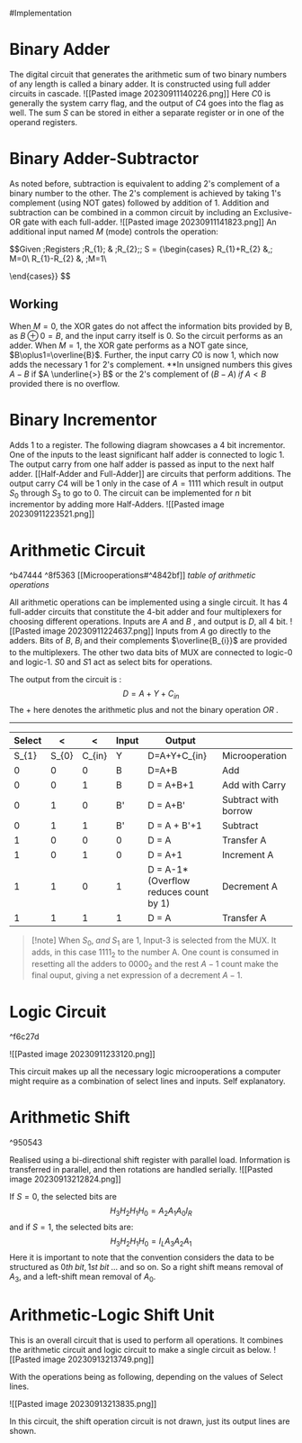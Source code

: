 #Implementation
# Binary Adder
The digital circuit that generates the arithmetic sum of two binary numbers of any length is called a binary adder. It is constructed using full adder circuits in cascade.
![[Pasted image 20230911140226.png]]
Here $C0$ is generally the system carry flag, and the output of $C4$ goes into the flag as well. The sum $S$ can be stored in either a separate register or in one of the operand registers.

# Binary Adder-Subtractor
As noted before, subtraction is equivalent to adding 2's complement of a binary number to the other. The 2's complement is achieved by taking 1's complement (using NOT gates) followed by addition of 1. 
Addition and subtraction can be combined in a common circuit by including an Exclusive-OR gate with each full-adder. 
![[Pasted image 20230911141823.png]]
An additional input named $M$ (mode) controls the operation: 

$$Given \;Registers \;R_{1}\; \& \;R_{2}\;\; S = {\begin{cases}
R_{1}+R_{2} &,\; M=0\\
R_{1}-R_{2} &, \;M=1\\

\end{cases}}
$$
## Working

When $M=0$, the XOR gates do not affect the information bits provided by B, as $B\; \oplus \; 0 = B$, and the input carry itself is 0. So the circuit performs as an adder. 
When $M=1$, the XOR gate performs as a NOT gate since, $B\oplus1=\overline{B}$. Further, the input carry $C0$ is now 1, which now adds the necessary 1 for 2's complement.
**In unsigned numbers this gives $A-B$ if $A \underline{>} B$  or the 2's complement of $(B-A)\; if\;A<B$ provided there is no overflow.

# Binary Incrementor
Adds 1 to a register. The following diagram showcases a 4 bit incrementor. One of the inputs to the least significant half adder is connected to logic 1. The output carry from one half adder is passed as input to the next half adder. [[Half-Adder and Full-Adder]] are circuits that perform additions. 
The output carry $C4$ will be 1 only in the case of $A = 1111$ which result in output $S_{0}$ through $S_{3}$ to go to 0. The circuit can be implemented for $n$ bit incrementor by adding more Half-Adders.
![[Pasted image 20230911223521.png]]


# Arithmetic Circuit

^b47444
^8f5363
[[Microoperations#^4842bf]] *table of arithmetic operations*

All arithmetic operations can be implemented using a single circuit. It has 4 full-adder circuits that constitute the 4-bit adder and four multiplexers for choosing different operations. Inputs are $A$ and $B$ , and output is $D$, all 4 bit.
![[Pasted image 20230911224637.png]]
Inputs from $A$ go directly to the adders. Bits of $B$, $B_{i}$ and their complements $\overline{B_{i}}$ are provided to the multiplexers. The other two data bits of MUX are connected to logic-0 and logic-1. $S0$ and $S1$ act as select bits for operations. 

The output from the circuit is : $$ D = A+Y+C_{in}$$
The $+$ here denotes the arithmetic plus and not the binary operation $OR$ . 

---

| Select | <     | <      | Input     | Output                                |                   |
| ------ | ----- | ------ | --------- | ------------------------------------- | -------------------- |
| S_{1}  | S_{0} | C_{in} |  Y |  D=A+Y+C_{in}                  |    Microoperation       |
| 0      | 0     | 0      | B         | D=A+B                                 | Add                  |
| 0      | 0     | 1      | B         | D = A+B+1                             | Add with Carry       |
| 0      | 1     | 0      | B'        | D = A+B'                              | Subtract with borrow |
| 0      | 1     | 1      | B'        | D = A + B'+1                          | Subtract             |
| 1      | 0     | 0      | 0         | D = A                                 | Transfer A           |
| 1      | 0     | 1      | 0         | D = A+1                               | Increment A          |
| 1      | 1     | 0      | 1         | D = A-1* (Overflow reduces count by 1) | Decrement A          |
| 1      | 1     | 1      | 1         | D = A                                 | Transfer A           |

>[!note] When $S_{0},\; and \; S_{1}$ are 1, Input-3 is selected from the MUX. It adds, in this case $1111_{2}$ to the number A. One count is consumed in resetting all the adders to $0000_{2}$  and the rest $A-1$ count make the final ouput, giving a net expression of a decrement $A-1$.
# Logic Circuit

^f6c27d

![[Pasted image 20230911233120.png]]

This circuit makes up all the necessary logic microoperations a computer might require as a combination of select lines and inputs. Self explanatory.

# Arithmetic Shift

^950543

Realised using a bi-directional shift register with parallel load. Information is transferred in parallel, and then rotations are handled serially. 
![[Pasted image 20230913212824.png]]

If $S=0$, the selected bits are $$H_{3} H_{2} H_{1} H_{0} = A_{2} A_{1} A_{0} I_{R}$$
and if $S=1$, the selected bits are: $$H_{3} H_{2} H_{1} H_{0} = I_{L} A_{3} A_{2} A_{1}$$
Here it is important to note that the convention considers the data to be structured as $0th\;bit, 1st\;bit\;...$ and so on. So a right shift means removal of $A_{3}$, and a left-shift mean removal of $A_{0}$.

# Arithmetic-Logic Shift Unit
This is an overall circuit that is used to perform all operations. It combines the arithmetic circuit and logic circuit to make a single circuit as below.
![[Pasted image 20230913213749.png]]

With the operations being as following, depending on the values of Select lines.

![[Pasted image 20230913213835.png]]

In this circuit, the shift operation circuit is not drawn, just its output lines are shown.

